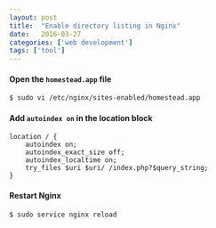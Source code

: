 ```yaml
---
layout: post
title:  "Enable directory listing in Nginx"
date:   2016-03-27
categories: ['web development']
tags: ['tool']
---
```


#### Open the `homestead.app` file

```bash
$ sudo vi /etc/nginx/sites-enabled/homestead.app
```

#### Add `autoindex on` in the location block

```
location / {
    autoindex on;
    autoindex_exact_size off;
    autoindex_localtime on;
    try_files $uri $uri/ /index.php?$query_string;
}
```

#### Restart Nginx

```bash
$ sudo service nginx reload
```

